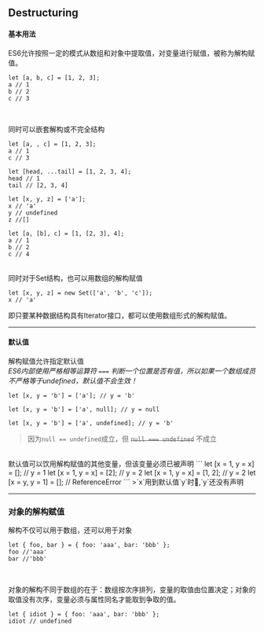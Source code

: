## Destructuring

#### 基本用法

ES6允许按照一定的模式从数组和对象中提取值，对变量进行赋值，被称为解构赋值。
```
let [a, b, c] = [1, 2, 3];
a // 1
b // 2
c // 3
```
<br>

同时可以嵌套解构或不完全结构
```
let [a, , c] = [1, 2, 3];
a // 1
c // 3

let [head, ...tail] = [1, 2, 3, 4];
head // 1
tail // [2, 3, 4]

let [x, y, z] = ['a'];
x // 'a'
y // undefined
z //[]

let [a, [b], c] = [1, [2, 3], 4];
a // 1
b // 2
c // 4
```
<br>
同时对于Set结构，也可以用数组的解构赋值

```
let [x, y, z] = new Set(['a', 'b', 'c']);
x // 'a'
```
即只要某种数据结构具有Iterator接口，都可以使用数组形式的解构赋值。

---

#### 默认值

解构赋值允许指定默认值<br>
*ES6内部使用严格相等运算符 `===` 判断一个位置是否有值，所以如果一个数组成员不严格等于undefined，默认值不会生效！*
```
let [x, y = 'b'] = ['a']; // y = 'b'

let [x, y = 'b'] = ['a', null]; // y = null

let [x, y = 'b'] = ['a', undefined]; // y = 'b'
```
>因为`null == undefined`成立，但 ~~`null === undefined`~~ 不成立

<br>
默认值可以饮用解构赋值的其他变量，但该变量必须已被声明
```
let [x = 1, y = x] = []; // y = 1
let [x = 1, y = x] = [2]; // y = 2
let [x = 1, y = x] = [1, 2]; // y = 2
let [x = y, y = 1] = []; // ReferenceError
```
>`x`用到默认值`y`时,`y`还没有声明

---

### 对象的解构赋值

解构不仅可以用于数组，还可以用于对象
```
let { foo, bar } = { foo: 'aaa', bar: 'bbb' };
foo //'aaa'
bar //'bbb'
```
<br>

对象的解构不同于数组的在于：数组按次序排列，变量的取值由位置决定；对象的取值没有次序，变量必须与属性同名才能取到争取的值。
```
let { idiot } = { foo: 'aaa', bar: 'bbb' };
idiot // undefined
```